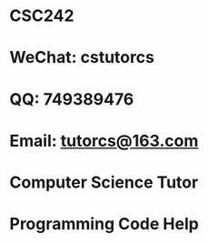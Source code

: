 # CSC242

# WeChat: cstutorcs

# QQ: 749389476

# Email: tutorcs@163.com

# Computer Science Tutor

# Programming Code Help

